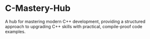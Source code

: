 # C-Mastery-Hub
A hub for mastering modern C++ development, providing a structured approach to upgrading C++ skills with practical, compile-proof code examples.
